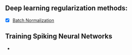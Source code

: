 ## Deep learning regularization methods:

* [x] [Batch Normalization](batch_norm.md)

## Training Spiking Neural Networks

* [](unsup_stdp_excit_inhib_population_training.md)
